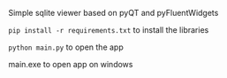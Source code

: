 Simple sqlite viewer based on pyQT and pyFluentWidgets



```pip install -r requirements.txt```
to install the libraries

```python main.py```
to open the app

main.exe 
to open app on windows
